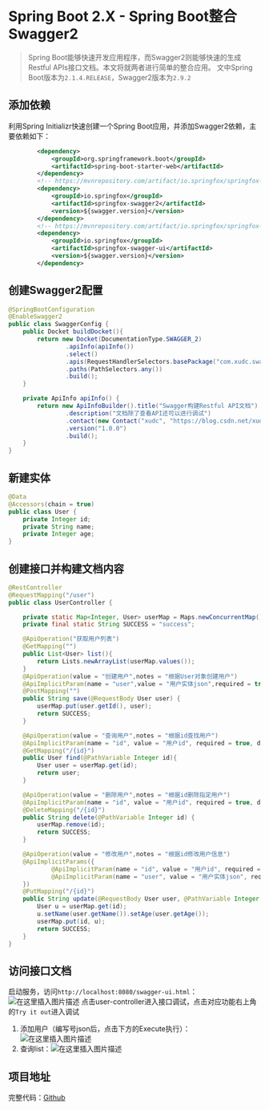 # Spring Boot 2.X - Spring Boot整合Swagger2
> Spring Boot能够快速开发应用程序，而Swagger2则能够快速的生成Restful APIs接口文档。本文将就两者进行简单的整合应用。
> 文中Spring Boot版本为`2.1.4.RELEASE`，Swagger2版本为`2.9.2`

## 添加依赖
利用Spring Initializr快速创建一个Spring Boot应用，并添加Swagger2依赖，主要依赖如下：

```xml
		<dependency>
            <groupId>org.springframework.boot</groupId>
            <artifactId>spring-boot-starter-web</artifactId>
        </dependency>
        <!-- https://mvnrepository.com/artifact/io.springfox/springfox-swagger2 -->
        <dependency>
            <groupId>io.springfox</groupId>
            <artifactId>springfox-swagger2</artifactId>
            <version>${swagger.version}</version>
        </dependency>
        <!-- https://mvnrepository.com/artifact/io.springfox/springfox-swagger-ui -->
        <dependency>
            <groupId>io.springfox</groupId>
            <artifactId>springfox-swagger-ui</artifactId>
            <version>${swagger.version}</version>
        </dependency>
```
## 创建Swagger2配置

```java
@SpringBootConfiguration
@EnableSwagger2
public class SwaggerConfig {
    public Docket buildDocket(){
        return new Docket(DocumentationType.SWAGGER_2)
                .apiInfo(apiInfo())
                .select()
                .apis(RequestHandlerSelectors.basePackage("com.xudc.swagger.controller"))
                .paths(PathSelectors.any())
                .build();
    }

    private ApiInfo apiInfo() {
        return new ApiInfoBuilder().title("Swagger构建Restful API文档")
                .description("文档除了查看API还可以进行调试")
                .contact(new Contact("xudc", "https://blog.csdn.net/xudc0521", "e-mail"))
                .version("1.0.0")
                .build();
    }
}
```
## 新建实体

```java
@Data
@Accessors(chain = true)
public class User {
    private Integer id;
    private String name;
    private Integer age;
}
```
## 创建接口并构建文档内容

```java
@RestController
@RequestMapping("/user")
public class UserController {

    private static Map<Integer, User> userMap = Maps.newConcurrentMap();
    private final static String SUCCESS = "success";

    @ApiOperation("获取用户列表")
    @GetMapping("")
    public List<User> list(){
        return Lists.newArrayList(userMap.values());
    }
    @ApiOperation(value = "创建用户",notes = "根据User对象创建用户")
    @ApiImplicitParam(name = "user",value = "用户实体json",required = true,dataType = "User")
    @PostMapping("")
    public String save(@RequestBody User user) {
        userMap.put(user.getId(), user);
        return SUCCESS;
    }

    @ApiOperation(value = "查询用户",notes = "根据id查找用户")
    @ApiImplicitParam(name = "id", value = "用户id", required = true, dataType = "int")
    @GetMapping("/{id}")
    public User find(@PathVariable Integer id){
        User user = userMap.get(id);
        return user;
    }

    @ApiOperation(value = "删除用户",notes = "根据id删除指定用户")
    @ApiImplicitParam(name = "id", value = "用户id", required = true, dataType = "int")
    @DeleteMapping("/{id}")
    public String delete(@PathVariable Integer id) {
        userMap.remove(id);
        return SUCCESS;
    }

    @ApiOperation(value = "修改用户",notes = "根据id修改用户信息")
    @ApiImplicitParams({
            @ApiImplicitParam(name = "id", value = "用户id", required = true, dataType = "int"),
            @ApiImplicitParam(name = "user", value = "用户实体json", required = true, dataType = "User")
    })
    @PutMapping("/{id}")
    public String update(@RequestBody User user, @PathVariable Integer id){
        User u = userMap.get(id);
        u.setName(user.getName()).setAge(user.getAge());
        userMap.put(id, u);
        return SUCCESS;
    }
}
```

## 访问接口文档
启动服务，访问`http://localhost:8080/swagger-ui.html`：
![在这里插入图片描述](https://img-blog.csdnimg.cn/20190418160439460.png?x-oss-process=image/watermark,type_ZmFuZ3poZW5naGVpdGk,shadow_10,text_aHR0cHM6Ly9ibG9nLmNzZG4ubmV0L0UwOTYyMDEyNg==,size_16,color_FFFFFF,t_70)
点击user-controller进入接口调试，点击对应功能右上角的`Try it out`进入调试
1. 添加用户（编写号json后，点击下方的Execute执行）：![在这里插入图片描述](https://img-blog.csdnimg.cn/20190418160633845.png?x-oss-process=image/watermark,type_ZmFuZ3poZW5naGVpdGk,shadow_10,text_aHR0cHM6Ly9ibG9nLmNzZG4ubmV0L0UwOTYyMDEyNg==,size_16,color_FFFFFF,t_70)
2. 查询list：![在这里插入图片描述](https://img-blog.csdnimg.cn/20190418160937956.png?x-oss-process=image/watermark,type_ZmFuZ3poZW5naGVpdGk,shadow_10,text_aHR0cHM6Ly9ibG9nLmNzZG4ubmV0L0UwOTYyMDEyNg==,size_16,color_FFFFFF,t_70)
## 项目地址
完整代码：[Github](https://github.com/xudc0521/spring-boot-v2/tree/master/spring-boot-v2-swagger)
